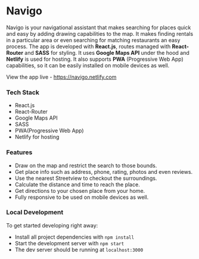 # Navigo

Navigo is your navigational assistant that makes searching for places quick and easy by adding drawing capabilities to the map. It makes finding rentals in a particular area or even searching for matching restaurants an easy process. The app is developed with **React.js**, routes managed with **React-Router** and **SASS** for styling. It uses **Google Maps API** under the hood and **Netlify** is used for hosting. It also supports **PWA** (Progressive Web App) capabilities, so it can be easily installed on mobile devices as well.

View the app live - https://navigo.netlify.com

### Tech Stack
* React.js
* React-Router
* Google Maps API
* SASS
* PWA(Progressive Web App)
* Netlify for hosting

### Features 
* Draw on the map and restrict the search to those bounds.
* Get place info such as address, phone, rating, photos and even reviews.
* Use the nearest Streetview to checkout the surroundings.
* Calculate the distance and time to reach the place.
* Get directions to your chosen place from your home.
* Fully responsive to be used on mobile devices as well.

### Local Development 
To get started developing right away:

* Install all project dependencies with `npm install`
* Start the development server with `npm start`
* The dev server should be running at `localhost:3000`
